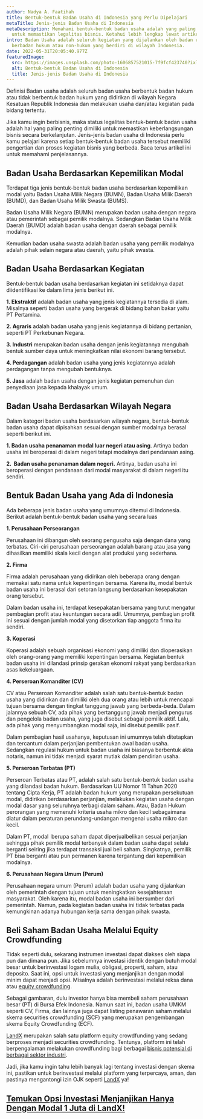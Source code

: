 ```yaml
---
author: Nadya A. Faatihah
title: Bentuk-bentuk Badan Usaha di Indonesia yang Perlu Dipelajari
metaTitle: Jenis-jenis Badan Usaha di Indonesia
metaDescription: Memahami bentuk-bentuk badan usaha adalah yang paling penting
  untuk memastikan legalitas bisnis. Ketahui lebih lengkap lewat artikel ini!
intro: Badan Usaha adalah seluruh kegiatan yang dijalankan oleh badan usaha
  berbadan hukum atau non-hukum yang berdiri di wilayah Indonesia.
date: 2022-05-31T20:05:40.977Z
featuredImage:
  src: https://images.unsplash.com/photo-1606857521015-7f9fcf423740?ixlib=rb-1.2.1&ixid=MnwxMjA3fDB8MHxwaG90by1wYWdlfHx8fGVufDB8fHx8&auto=format&fit=crop&w=870&q=80
  alt: Bentuk-bentuk Badan Usaha di Indonesia
  title: Jenis-jenis Badan Usaha di Indonesia
---
```

<!--StartFragment-->

Definisi Badan usaha adalah seluruh badan usaha berbentuk badan hukum atau tidak berbentuk badan hukum yang didirikan di wilayah Negara Kesatuan Republik Indonesia dan melakukan usaha dan/atau kegiatan pada bidang tertentu.



Jika kamu ingin berbisnis, maka status legalitas bentuk-bentuk badan usaha adalah hal yang paling penting dimiliki untuk memastikan keberlangsungan bisnis secara berkelanjutan. Jenis-jenis badan usaha di Indonesia perlu kamu pelajari karena setiap bentuk-bentuk badan usaha tersebut memiliki pengertian dan proses kegiatan bisnis yang berbeda. Baca terus artikel ini untuk memahami penjelasannya.



## Badan Usaha Berdasarkan Kepemilikan Modal

Terdapat tiga jenis bentuk-bentuk badan usaha berdasarkan kepemilikan modal yaitu Badan Usaha Milik Negara (BUMN), Badan Usaha Milik Daerah (BUMD), dan Badan Usaha Milik Swasta (BUMS). 



Badan Usaha Milik Negara (BUMN) merupakan badan usaha dengan negara atau pemerintah sebagai pemilik modalnya. Sedangkan Badan Usaha Milik Daerah (BUMD) adalah badan usaha dengan daerah sebagai pemilik modalnya.



Kemudian badan usaha swasta adalah badan usaha yang pemilik modalnya adalah pihak selain negara atau daerah, yaitu pihak swasta.

## Badan Usaha Berdasarkan Kegiatan

Bentuk-bentuk badan usaha berdasarkan kegiatan ini setidaknya dapat diidentifikasi ke dalam lima jenis berikut ini. 

**1. Ekstraktif** adalah badan usaha yang jenis kegiatannya tersedia di alam. Misalnya seperti badan usaha yang bergerak di bidang bahan bakar yaitu PT Pertamina.

**2. Agraris** adalah badan usaha yang jenis kegiatannya di bidang pertanian, seperti PT Perkebunan Negara.

**3. Industri** merupakan badan usaha dengan jenis kegiatannya mengubah bentuk sumber daya untuk meningkatkan nilai ekonomi barang tersebut.

**4. Perdagangan** adalah badan usaha yang jenis kegiatannya adalah perdagangan tanpa mengubah bentuknya.

**5. Jasa** adalah badan usaha dengan jenis kegiatan pemenuhan dan penyediaan jasa kepada khalayak umum.

## Badan Usaha Berdasarkan Wilayah Negara

Dalam kategori badan usaha berdasarkan wilayah negara, bentuk-bentuk badan usaha dapat dipisahkan sesuai dengan sumber modalnya berasal seperti berikut ini.

**1. Badan usaha penanaman modal luar negeri atau asing**. Artinya badan usaha ini beroperasi di dalam negeri tetapi modalnya dari pendanaan asing.

**2.  Badan usaha penanaman dalam negeri.** Artinya, badan usaha ini beroperasi dengan pendanaan dari modal masyarakat di dalam negeri itu sendiri.

## Bentuk Badan Usaha yang Ada di Indonesia

Ada beberapa jenis badan usaha yang umumnya ditemui di Indonesia. Berikut adalah bentuk-bentuk badan usaha yang secara luas 

**1. Perusahaan Perseorangan**

Perusahaan ini dibangun oleh seorang pengusaha saja dengan dana yang terbatas. Ciri-ciri perusahaan perseorangan adalah barang atau jasa yang dihasilkan memiliki skala kecil dengan alat produksi yang sederhana. 



**2. Firma**

Firma adalah perusahaan yang didirikan oleh beberapa orang dengan memakai satu nama untuk kepentingan bersama. Karena itu, modal bentuk badan usaha ini berasal dari setoran langsung berdasarkan kesepakatan orang tersebut. 



Dalam badan usaha ini, terdapat kesepakatan bersama yang turut mengatur pembagian profit atau keuntungan secara adil. Umumnya, pembagian profit ini sesuai dengan jumlah modal yang disetorkan tiap anggota firma itu sendiri.



**3. Koperasi**

Koperasi adalah sebuah organisasi ekonomi yang dimiliki dan dioperasikan oleh orang-orang yang memiliki kepentingan bersama. Kegiatan bentuk badan usaha ini dilandasi prinsip gerakan ekonomi rakyat yang berdasarkan asas kekeluargaan.



**4. Perseroan Komanditer (CV)**

CV atau Perseroan Komanditer adalah salah satu bentuk-bentuk badan usaha yang didirikan dan dimiliki oleh dua orang atau lebih untuk mencapai tujuan bersama dengan tingkat tanggung jawab yang berbeda-beda. Dalam jalannya sebuah CV, ada pihak yang bertanggung jawab menjadi pengurus dan pengelola badan usaha, yang juga disebut sebagai pemilik aktif. Lalu, ada pihak yang menyumbangkan modal saja, ini disebut pemilik pasif.



Dalam pembagian hasil usahanya, keputusan ini umumnya telah ditetapkan dan tercantum dalam perjanjian pembentukan awal badan usaha. Sedangkan regulasi hukum untuk badan usaha ini biasanya berbentuk akta notaris, namun ini tidak menjadi syarat mutlak dalam pendirian usaha.



**5. Perseroan Terbatas (PT)**

Perseroan Terbatas atau PT, adalah salah satu bentuk-bentuk badan usaha yang dilandasi badan hukum. Berdasarkan UU Nomor 11 Tahun 2020 tentang Cipta Kerja, PT adalah badan hukum yang merupakan persekutuan modal, didirikan berdasarkan perjanjian, melakukan kegiatan usaha dengan modal dasar yang seluruhnya terbagi dalam saham. Atau, Badan Hukum perorangan yang memenuhi kriteria usaha mikro dan kecil sebagaimana diatur dalam peraturan perundang-undangan mengenai usaha mikro dan kecil.



Dalam PT, modal  berupa saham dapat diperjualbelikan sesuai perjanjian sehingga pihak pemilik modal terbanyak dalam badan usaha dapat selalu berganti seiring jika terdapat transaksi jual beli saham. Singkatnya, pemilik PT bisa berganti atau pun permanen karena tergantung dari kepemilikan modalnya.



**6. Perusahaan Negara Umum (Perum)**

Perusahaan negara umum (Perum) adalah badan usaha yang dijalankan oleh pemerintah dengan tujuan untuk meningkatkan kesejahteraan masyarakat. Oleh karena itu, modal badan usaha ini bersumber dari pemerintah. Namun, pada kegiatan badan usaha ini tidak terbatas pada kemungkinan adanya hubungan kerja sama dengan pihak swasta.



## Beli Saham Badan Usaha Melalui Equity Crowdfunding

Tidak seperti dulu, sekarang instrumen investasi dapat diakses oleh siapa pun dan dimana pun. Jika sebelumnya investasi identik dengan butuh modal besar untuk berinvestasi logam mulia, obligasi, properti, saham, atau deposito. Saat ini, opsi untuk investasi yang menjanjikan dengan modal minim dapat menjadi opsi. Misalnya adalah berinvestasi melalui reksa dana atau [equity crowdfunding](https://landx.id/). 

Sebagai gambaran, dulu investor hanya bisa membeli saham perusahaan besar (PT) di Bursa Efek Indonesia. Namun saat ini, badan usaha UMKM seperti CV, Firma, dan lainnya juga dapat listing penawaran saham melalui skema securities crowdfunding (SCF) yang merupakan pengembangan skema Equity Crowdfunding (ECF).



[LandX](https://landx.id/) merupakan salah satu platform equity crowdfunding yang sedang berproses menjadi securities crowdfunding. Tentunya, platform ini telah berpengalaman melakukan crowdfunding bagi berbagai [bisnis potensial di berbagai sektor industri](https://landx.id/project/?utm_source=Blog&utm_medium=organic+keyword&utm_campaign=blog&utm_id=Blog).



Jadi, jika kamu ingin tahu lebih banyak lagi tentang investasi dengan skema ini, pastikan untuk berinvestasi melalui platform yang terpercaya, aman, dan pastinya mengantongi izin OJK seperti [LandX](https://landx.id/) ya!



## [Temukan Opsi Investasi Menjanjikan Hanya Dengan Modal 1 Juta di LandX!](https://landx.id/project/?utm_source=Blog&utm_medium=organic+keyword&utm_campaign=blog&utm_id=Blog)

<!--EndFragment-->